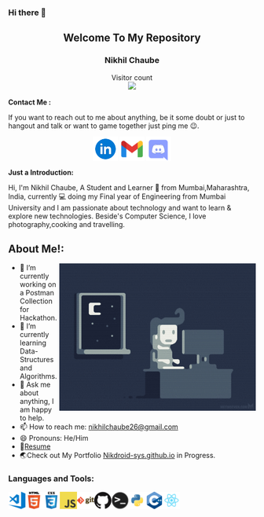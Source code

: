 ### Hi there 👋

<p align="center">
 <h2 align="center">Welcome To My Repository</h2>
 <h3 align="center">Nikhil Chaube </h3>
</p>

<p align="center"> 
  Visitor count<br>
  <img src="https://profile-counter.glitch.me/Nikdroid-sys/count.svg" />
</p>

**Contact Me :**

If you want to reach out to me about anything, be it some doubt or just to hangout and talk or want to game together just ping me 😉.

<p align="center">
 <a href="https://www.linkedin.com/in/Nikdroid-sys/" target="blank"><img align="center" src="https://github.com/Nikdroid-sys/Nikdroid-sys/blob/main/resources/linkedin.svg" alt="linkedin.com/in/Nikdroid-sys" height="50" width="50" /></a>
  <a href="mailto:nikhilchaube26@gmail.com" target="blank"><img align="center" src="https://github.com/Nikdroid-sys/Nikdroid-sys/blob/main/resources/gmail.svg" alt="nikhilchaube26@gmail.com" height="50" width="50" /></a>
   <a href="https://discord.com/users/743693512725233676" target="blank"><img align="center" src="https://github.com/Nikdroid-sys/Nikdroid-sys/blob/main/resources/discord-bubble.svg" alt="Nikdroid-sys#2025" height="50" width="50" /></a>
</p>

**Just a Introduction:**

Hi, I'm Nikhil Chaube, A Student and Learner 🚀 from Mumbai,Maharashtra, India, currently 💻 doing my Final year of Engineering from Mumbai University and I am passionate about technology and want to learn & explore new technologies. Beside's Computer Science, I love photography,cooking and travelling.

## About Me!:

  <img align="right" alt="GIF" src="https://github.com/Nikdroid-sys/Nikdroid-sys/blob/main/resources/coder.gif" width="400" />
  
- 🔭 I’m currently working on a Postman Collection for Hackathon.
- 🌱 I’m currently learning Data-Structures and Algorithms.
- 💬 Ask me about anything, I am happy to help.
- 📫 How to reach me: nikhilchaube26@gmail.com
- 😄 Pronouns: He/Him
- 📝[Resume](https://github.com/Nikdroid-sys/Nikdroid-sys/blob/main/resources/NikhilChaube_Resume.pdf)
- 🌏Check out My Portfolio [Nikdroid-sys.github.io](https://Nikdroid-sys.github.io/) in Progress.

### Languages and Tools:

<img align="left" alt="Visual Studio Code" width="35px" src="https://raw.githubusercontent.com/github/explore/80688e429a7d4ef2fca1e82350fe8e3517d3494d/topics/visual-studio-code/visual-studio-code.png" />
<img align="left" alt="HTML5" width="35px" src="https://raw.githubusercontent.com/github/explore/80688e429a7d4ef2fca1e82350fe8e3517d3494d/topics/html/html.png" />
<img align="left" alt="CSS3" width="35px" src="https://raw.githubusercontent.com/github/explore/80688e429a7d4ef2fca1e82350fe8e3517d3494d/topics/css/css.png" />
<img align="left" alt="JavaScript" width="35px" src="https://raw.githubusercontent.com/github/explore/80688e429a7d4ef2fca1e82350fe8e3517d3494d/topics/javascript/javascript.png" />
<img align="left" alt="Git" width="35px" src="https://raw.githubusercontent.com/github/explore/80688e429a7d4ef2fca1e82350fe8e3517d3494d/topics/git/git.png" />
<img align="left" alt="GitHub" width="35px" src="https://raw.githubusercontent.com/github/explore/78df643247d429f6cc873026c0622819ad797942/topics/github/github.png" />
<img align="left" alt="HTML5" width="35px" src="https://raw.githubusercontent.com/github/explore/80688e429a7d4ef2fca1e82350fe8e3517d3494d/topics/terminal/terminal.png" />
<img align="left" alt="HTML5" width="35px" src="https://raw.githubusercontent.com/github/explore/80688e429a7d4ef2fca1e82350fe8e3517d3494d/topics/python/python.png" />
<img align="left" alt="HTML5" width="35px" src="https://raw.githubusercontent.com/github/explore/80688e429a7d4ef2fca1e82350fe8e3517d3494d/topics/cpp/cpp.png" />
<img align="left" alt="HTML5" width="35px" src="https://raw.githubusercontent.com/github/explore/80688e429a7d4ef2fca1e82350fe8e3517d3494d/topics/react/react.png" />
<br>
